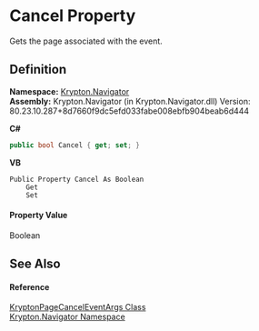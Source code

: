 # Cancel Property


Gets the page associated with the event.



## Definition
**Namespace:** <a href="a21ac074-d119-3dc6-bd1c-d3a12c0128bc.md">Krypton.Navigator</a>  
**Assembly:** Krypton.Navigator (in Krypton.Navigator.dll) Version: 80.23.10.287+8d7660f9dc5efd033fabe008ebfb904beab6d444

**C#**
``` C#
public bool Cancel { get; set; }
```
**VB**
``` VB
Public Property Cancel As Boolean
	Get
	Set
```



#### Property Value
Boolean

## See Also


#### Reference
<a href="9491af29-e175-1b03-a5ef-3252639e81e7.md">KryptonPageCancelEventArgs Class</a>  
<a href="a21ac074-d119-3dc6-bd1c-d3a12c0128bc.md">Krypton.Navigator Namespace</a>  
